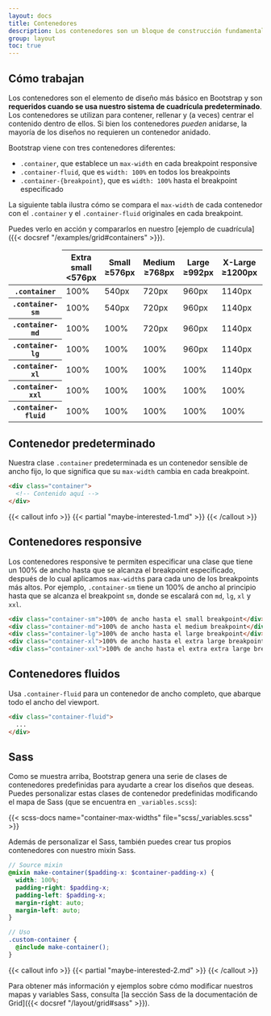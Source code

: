 ```yaml
---
layout: docs
title: Contenedores
description: Los contenedores son un bloque de construcción fundamental de Bootstrap que contienen, rellenan y alinean tu contenido dentro de un dispositivo o viewport determinado.
group: layout
toc: true
---
```


## Cómo trabajan

Los contenedores son el elemento de diseño más básico en Bootstrap y son **requeridos cuando se usa nuestro sistema de cuadrícula predeterminado**. Los contenedores se utilizan para contener, rellenar y (a veces) centrar el contenido dentro de ellos. Si bien los contenedores *pueden* anidarse, la mayoría de los diseños no requieren un contenedor anidado.

Bootstrap viene con tres contenedores diferentes:

- `.container`, que establece un `max-width` en cada breakpoint responsive
- `.container-fluid`, que es `width: 100%` en todos los breakpoints
- `.container-{breakpoint}`, que es `width: 100%` hasta el breakpoint especificado

La siguiente tabla ilustra cómo se compara el `max-width` de cada contenedor con el `.container` y el `.container-fluid` originales en cada breakpoint.

Puedes verlo en acción y compararlos en nuestro [ejemplo de cuadrícula]({{< docsref "/examples/grid#containers" >}}).

<table class="table">
  <thead>
    <tr>
      <td class="border-dark"></td>
      <th scope="col">
        Extra small<br>
        <span class="fw-normal">&lt;576px</span>
      </th>
      <th scope="col">
        Small<br>
        <span class="fw-normal">&ge;576px</span>
      </th>
      <th scope="col">
        Medium<br>
        <span class="fw-normal">&ge;768px</span>
      </th>
      <th scope="col">
        Large<br>
        <span class="fw-normal">&ge;992px</span>
      </th>
      <th scope="col">
        X-Large<br>
        <span class="fw-normal">&ge;1200px</span>
      </th>
      <th scope="col">
        XX-Large<br>
        <span class="fw-normal">&ge;1400px</span>
      </th>
    </tr>
  </thead>
  <tbody>
    <tr>
      <th scope="row" class="fw-normal"><code>.container</code></th>
      <td class="text-muted">100%</td>
      <td>540px</td>
      <td>720px</td>
      <td>960px</td>
      <td>1140px</td>
      <td>1320px</td>
    </tr>
    <tr>
      <th scope="row" class="fw-normal"><code>.container-sm</code></th>
      <td class="text-muted">100%</td>
      <td>540px</td>
      <td>720px</td>
      <td>960px</td>
      <td>1140px</td>
      <td>1320px</td>
    </tr>
    <tr>
      <th scope="row" class="fw-normal"><code>.container-md</code></th>
      <td class="text-muted">100%</td>
      <td class="text-muted">100%</td>
      <td>720px</td>
      <td>960px</td>
      <td>1140px</td>
      <td>1320px</td>
    </tr>
    <tr>
      <th scope="row" class="fw-normal"><code>.container-lg</code></th>
      <td class="text-muted">100%</td>
      <td class="text-muted">100%</td>
      <td class="text-muted">100%</td>
      <td>960px</td>
      <td>1140px</td>
      <td>1320px</td>
    </tr>
    <tr>
      <th scope="row" class="fw-normal"><code>.container-xl</code></th>
      <td class="text-muted">100%</td>
      <td class="text-muted">100%</td>
      <td class="text-muted">100%</td>
      <td class="text-muted">100%</td>
      <td>1140px</td>
      <td>1320px</td>
    </tr>
    <tr>
      <th scope="row" class="fw-normal"><code>.container-xxl</code></th>
      <td class="text-muted">100%</td>
      <td class="text-muted">100%</td>
      <td class="text-muted">100%</td>
      <td class="text-muted">100%</td>
      <td class="text-muted">100%</td>
      <td>1320px</td>
    </tr>
    <tr>
      <th scope="row" class="fw-normal"><code>.container-fluid</code></th>
      <td class="text-muted">100%</td>
      <td class="text-muted">100%</td>
      <td class="text-muted">100%</td>
      <td class="text-muted">100%</td>
      <td class="text-muted">100%</td>
      <td class="text-muted">100%</td>
    </tr>
  </tbody>
</table>

## Contenedor predeterminado

Nuestra clase `.container` predeterminada es un contenedor sensible de ancho fijo, lo que significa que su `max-width` cambia en cada breakpoint.

```html
<div class="container">
  <!-- Contenido aquí -->
</div>
```

{{< callout info >}}
{{< partial "maybe-interested-1.md" >}}
{{< /callout >}}

## Contenedores responsive

Los contenedores responsive te permiten especificar una clase que tiene un 100% de ancho hasta que se alcanza el breakpoint especificado, después de lo cual aplicamos `max-width`s para cada uno de los breakpoints más altos. Por ejemplo, `.container-sm` tiene un 100% de ancho al principio hasta que se alcanza el breakpoint `sm`, donde se escalará con `md`, `lg`, `xl` y `xxl`.

```html
<div class="container-sm">100% de ancho hasta el small breakpoint</div>
<div class="container-md">100% de ancho hasta el medium breakpoint</div>
<div class="container-lg">100% de ancho hasta el large breakpoint</div>
<div class="container-xl">100% de ancho hasta el extra large breakpoint</div>
<div class="container-xxl">100% de ancho hasta el extra extra large breakpoint</div>
```

## Contenedores fluidos

Usa `.container-fluid` para un contenedor de ancho completo, que abarque todo el ancho del viewport.

```html
<div class="container-fluid">
  ...
</div>
```

## Sass

Como se muestra arriba, Bootstrap genera una serie de clases de contenedores predefinidas para ayudarte a crear los diseños que deseas. Puedes personalizar estas clases de contenedor predefinidas modificando el mapa de Sass (que se encuentra en `_variables.scss`):

{{< scss-docs name="container-max-widths" file="scss/_variables.scss" >}}

Además de personalizar el Sass, también puedes crear tus propios contenedores con nuestro mixin Sass.

```scss
// Source mixin
@mixin make-container($padding-x: $container-padding-x) {
  width: 100%;
  padding-right: $padding-x;
  padding-left: $padding-x;
  margin-right: auto;
  margin-left: auto;
}

// Uso
.custom-container {
  @include make-container();
}
```

{{< callout info >}}
{{< partial "maybe-interested-2.md" >}}
{{< /callout >}}

Para obtener más información y ejemplos sobre cómo modificar nuestros mapas y variables Sass, consulta [la sección Sass de la documentación de Grid]({{< docsref "/layout/grid#sass" >}}).
